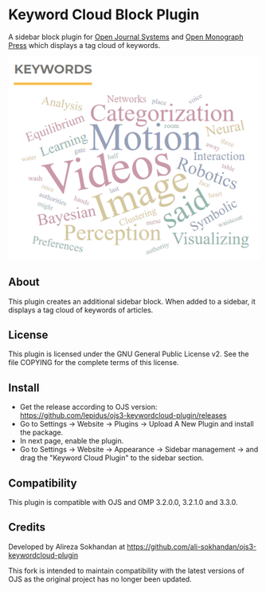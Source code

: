# Keyword Cloud Block Plugin
A sidebar block plugin for [Open Journal Systems](https://github.com/pkp/ojs) and [Open Monograph Press](https://github.com/pkp/omp) which displays a tag cloud of keywords.

![](snapshot.gif)

## About
This plugin creates an additional sidebar block. When added to a sidebar, it displays a tag cloud of keywords of articles.

## License
This plugin is licensed under the GNU General Public License v2. See the file
COPYING for the complete terms of this license.

## Install
 * Get the release according to OJS version: https://github.com/lepidus/ojs3-keywordcloud-plugin/releases
 * Go to Settings -> Website -> Plugins ->  Upload A New Plugin and install the package.
 * In next page, enable the plugin.
 * Go to Settings -> Website -> Appearance -> Sidebar management -> and drag the "Keyword Cloud Plugin" to the sidebar section.

## Compatibility
This plugin is compatible with OJS and OMP 3.2.0.0, 3.2.1.0 and 3.3.0.

## Credits
Developed by Alireza Sokhandan at https://github.com/ali-sokhandan/ojs3-keywordcloud-plugin

This fork is intended to maintain compatibility with the latest versions of OJS as the original project has no longer been updated.
